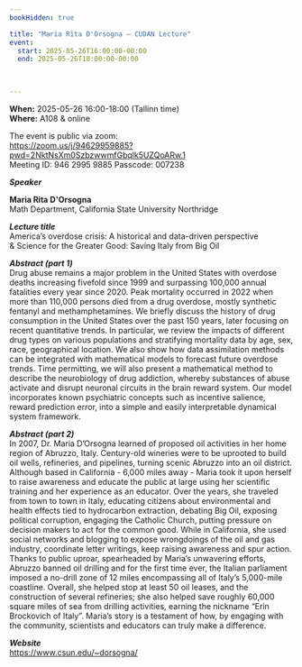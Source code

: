 ```yaml
---
bookHidden: true

title: "Maria Rita D'Orsogna – CUDAN Lecture"
event:
  start: 2025-05-26T16:00:00-00:00
  end: 2025-05-26T18:00:00-00:00
  


---
```


**When:** 2025-05-26 16:00-18:00 (Tallinn time)   
**Where:** A108 & online  

The event is public via zoom:   
https://zoom.us/j/94629959885?pwd=2NktNsXm0SzbzwwmfGbqlk5UZQoARw.1  
Meeting ID: 946 2995 9885 Passcode: 007238  

<!--more-->
***Speaker***  

**Maria Rita D'Orsogna**  
Math Department, California State University Northridge    

***Lecture title***   
America’s overdose crisis: A historical and data-driven perspective  
& Science for the Greater Good: Saving Italy from Big Oil  
  
***Abstract (part 1)***  
Drug abuse remains a major problem in the United States with overdose deaths increasing fivefold since 1999 and surpassing 100,000 annual fatalities every year since 2020. Peak mortality occurred in 2022 when more than 110,000 persons died from a drug overdose, mostly synthetic fentanyl and methamphetamines. We briefly discuss the history of drug consumption in the United States over the past 150 years, later focusing on recent quantitative trends. In particular, we review the impacts of different drug types on various populations and stratifying mortality data by age, sex, race, geographical location. We also show how data assimilation methods can be integrated with mathematical models to forecast future overdose trends.  Time permitting, we will also present a mathematical method to describe the neurobiology of drug addiction, whereby substances of abuse activate and disrupt neuronal circuits in the brain reward system. Our model incorporates known psychiatric concepts such as incentive salience, reward prediction error, into a simple and easily interpretable dynamical system framework.  

***Abstract (part 2)***  
In 2007, Dr. Maria D’Orsogna learned of proposed oil activities in her home region of Abruzzo, Italy. Century-old wineries were to be uprooted to build oil wells, refineries, and pipelines, turning scenic Abruzzo into an oil district. Although based in California - 6,000 miles away - Maria took it upon herself to raise awareness and educate the public at large using her scientific training and her experience as an educator.  Over the years, she traveled from town to town in Italy, educating citizens about environmental and health effects tied to hydrocarbon extraction, debating Big Oil, exposing political corruption, engaging the Catholic Church, putting pressure on decision makers to act for the common good. While in California, she used social networks and blogging to expose wrongdoings of the oil and gas industry, coordinate letter writings, keep raising awareness and spur action. Thanks to public uproar, spearheaded by Maria’s unwavering efforts, Abruzzo banned oil drilling and for the first time ever, the Italian parliament imposed a no-drill zone of 12 miles encompassing all of Italy’s 5,000-mile coastline. Overall, she helped stop at least 50 oil leases, and the construction of several refineries; she also helped save roughly 60,000 square miles of sea from drilling activities, earning the nickname “Erin Brockovich of Italy”. Maria’s story is a testament of how, by engaging with the community, scientists and educators can truly make a difference.   

***Website***  
https://www.csun.edu/~dorsogna/  

